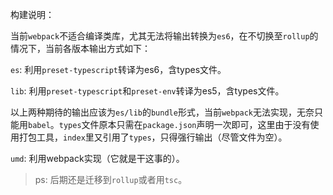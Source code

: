 构建说明：

当前`webpack`不适合编译类库，尤其无法将输出转换为`es6`，在不切换至`rollup`的情况下，当前各版本输出方式如下：

`es`: 利用`preset-typescript`转译为es6，含types文件。

`lib`: 利用`preset-typescript`和`preset-env`转译为es5，含types文件。

以上两种期待的输出应该为`es/lib`的`bundle`形式，当前`webpack`无法实现，无奈只能用`babel`。`types`文件原本只需在`package.json`声明一次即可，这里由于没有使用打包工具，`index`里又引用了`types`，只得强行输出（尽管文件为空）。

`umd`: 利用webpack实现（它就是干这事的）。

> ps: 后期还是迁移到`rollup`或者用`tsc`。